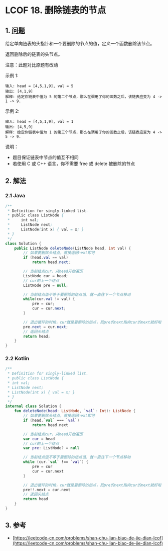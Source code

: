 # LCOF 18. 删除链表的节点

## 1. [问题](https://leetcode-cn.com/problems/shan-chu-lian-biao-de-jie-dian-lcof)

给定单向链表的头指针和一个要删除的节点的值，定义一个函数删除该节点。

返回删除后的链表的头节点。

注意：此题对比原题有改动

示例 1:

```text
输入: head = [4,5,1,9], val = 5
输出: [4,1,9]
解释: 给定你链表中值为 5 的第二个节点，那么在调用了你的函数之后，该链表应变为 4 -> 1 -> 9.
```

示例 2:

```text
输入: head = [4,5,1,9], val = 1
输出: [4,5,9]
解释: 给定你链表中值为 1 的第三个节点，那么在调用了你的函数之后，该链表应变为 4 -> 5 -> 9.
```

说明：

* 题目保证链表中节点的值互不相同
* 若使用 C 或 C++ 语言，你不需要 free 或 delete 被删除的节点

## 2. 解法

### 2.1 Java

```java
/**
 * Definition for singly-linked list.
 * public class ListNode {
 *     int val;
 *     ListNode next;
 *     ListNode(int x) { val = x; }
 * }
 */
class Solution {
    public ListNode deleteNode(ListNode head, int val) {
        // 如果要删除头结点，直接返回next即可
        if (head.val == val) 
            return head.next;

        // 当前结点cur，从head开始遍历
        ListNode cur = head;
        // cur的上一个结点
        ListNode pre = null;

        // 当前结点值不等于要删除的结点值，就一直往下一个节点移动
        while(cur.val != val) {
            pre = cur;
            cur = cur.next;
        }

        // 退出循环的时候，cur就是要删除的结点，把pre的next指向cur的next就好啦 
        pre.next = cur.next;
        // 返回头结点
        return head;
    }
}
```

### 2.2 Kotlin

```kotlin
/**
 * Definition for singly-linked list.
 * public class ListNode {
 * int val;
 * ListNode next;
 * ListNode(int x) { val = x; }
 * }
 */
internal class Solution {
    fun deleteNode(head: ListNode, `val`: Int): ListNode {
        // 如果要删除头结点，直接返回next即可
        if (head.`val` === `val`)
            return head.next

        // 当前结点cur，从head开始遍历
        var cur = head
        // cur的上一个结点
        var pre: ListNode? = null

        // 当前结点值不等于要删除的结点值，就一直往下一个节点移动
        while (cur.`val` !== `val`) {
            pre = cur
            cur = cur.next
        }

        // 退出循环的时候，cur就是要删除的结点，把pre的next指向cur的next就好啦 
        pre!!.next = cur.next
        // 返回头结点
        return head
    }
}
```

## 3. 参考

* [https://leetcode-cn.com/problems/shan-chu-lian-biao-de-jie-dian-lcof](https://leetcode-cn.com/problems/shan-chu-lian-biao-de-jie-dian-lcof)

